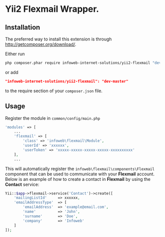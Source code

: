 Yii2 Flexmail Wrapper.
==========
Installation
--------------------------

The preferred way to install this extension is through http://getcomposer.org/download/.

Either run

```sh
php composer.phar require infoweb-internet-solutions/yii2-flexmail "dev-master"
```

or add

```json
"infoweb-internet-solutions/yii2-flexmail": "dev-master"
```

to the require section of your `composer.json` file.


Usage
--------------------------
Register the module in `common/config/main.php`
```php
'modules' => [
    ...
    'flexmail' => [
        'class' => 'infoweb\flexmail\Module',
        'userId' => 'xxxxxx',
        'userToken' => 'xxxxx-xxxxx-xxxxx-xxxxx-xxxxxxxxxx'
    ],
    ...

```
This will automatically register the `infoweb\flexmail\components\Flexmail` component that can be used to communicate with your **Flexmail** account. Below is an example of how to create a contact in **Flexmail** by using the **Contact** service:
```php
Yii::$app->flexmail->service('Contact')->create([
    'mailingListId'     => xxxxxx,
    'emailAddressType'  => [
        'emailAddress'  => 'example@email.com',
        'name'          => 'John',
        'surname'       => 'Doe',
        'company'       => 'Infoweb'
    ]
]);
```
